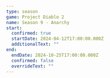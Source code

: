 ```yaml
---
type: season
game: Project Diablo 2
name: Season 9 - Anarchy
start:
  confirmed: true
  startDate: 2024-04-12T17:00:00.000Z
  additionalText: ""
end:
  endDate: 2024-10-25T17:00:00.000Z
  confirmed: false
  overrideText: ""
---
```

